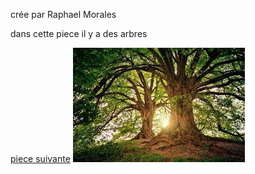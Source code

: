 crée par Raphael Morales

dans cette piece il y a des arbres

[piece suivante](piece15.md)
![](images.jpeg)
